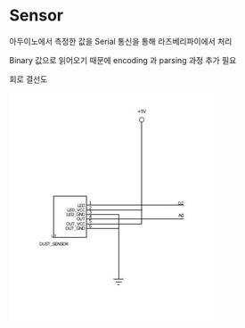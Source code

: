 # Sensor

아두이노에서 측정한 값을 Serial 통신을 통해 라즈베리파이에서 처리

Binary 값으로 읽어오기 때문에 encoding 과 parsing 과정 추가 필요



회로 결선도

![아두이노 연결](https://github.com/DKU-WPCS/WPCS/blob/master/Sensor/img/circuit%20diagram.JPG)